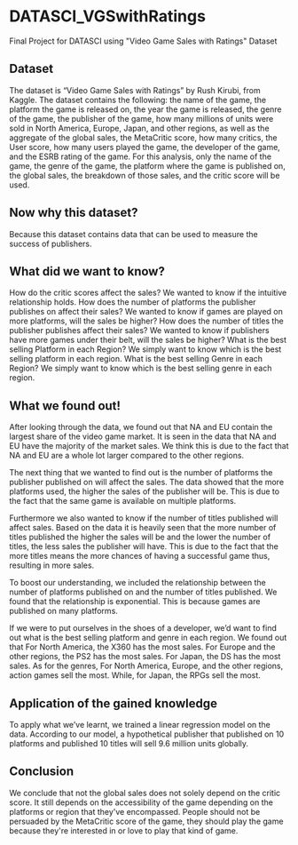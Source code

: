 # DATASCI_VGSwithRatings
Final Project for DATASCI using "Video Game Sales with Ratings" Dataset

## Dataset
The dataset is “Video Game Sales with Ratings” by Rush Kirubi, from Kaggle. The dataset contains the following: the name of the game, the platform the game is released on, the year the game is released, the genre of the game, the publisher of the game, how many millions of units were sold in North America, Europe, Japan, and other regions, as well as the aggregate of the global sales, the MetaCritic score, how many critics, the User score, how many users played the game, the developer of the game, and the ESRB rating of the game. For this analysis, only the name of the game, the genre of the game, the platform where the game is published on, the global sales, the breakdown of those sales, and the critic score will be used.

## Now why this dataset? 
Because this dataset contains data that can be used to measure the success of publishers. 

## What did we want to know? 
How do the critic scores affect the sales?
We wanted to know if the intuitive relationship holds.
How does the number of platforms the publisher publishes on affect their sales?
We wanted to know if games are played on more platforms, will the sales be higher?
How does the number of titles the publisher publishes affect their sales?
We wanted to know if publishers have more games under their belt, will the sales be higher?
What is the best selling Platform in each Region?
We simply want to know which is the best selling platform in each region.
What is the best selling Genre in each Region?
We simply want to know which is the best selling genre in each region.

## What we found out!
After looking through the data, we found out that NA and EU contain the largest share of the video game market. It is seen in the data that NA and EU have the majority of the market sales. We think this is due to the fact that NA and EU are a whole lot larger compared to the other regions.

The next thing that we wanted to find out is the number of platforms the publisher published on will affect the sales. The data showed that the more platforms used, the higher the sales of the publisher will be. This is due to the fact that the same game is available on multiple platforms.

Furthermore we also wanted to know if the number of titles published will affect sales. Based on the data it is heavily seen that the more number of titles published the higher the sales will be and the lower the number of titles, the less sales the publisher will have. This is due to the fact that the more titles means the more chances of having a successful game thus, resulting in more sales.

To boost our understanding, we included the relationship between the number of platforms published on and the number of titles published. We found that the relationship is exponential. This is because games are published on many platforms.

If we were to put ourselves in the shoes of a developer, we’d want to find out what is the best selling platform and genre in each region. We found out that For North America, the X360 has the most sales. For Europe and the other regions, the PS2 has the most sales. For Japan, the DS has the most sales. As for the genres, For North America, Europe, and the other regions, action games sell the most. While, for Japan, the RPGs sell the most.

## Application of the gained knowledge
To apply what we’ve learnt, we trained a linear regression model on the data. According to our model, a hypothetical publisher that published on 10 platforms and published 10 titles will sell 9.6 million units globally.

## Conclusion
We conclude that not the global sales does not solely depend on the critic score. It still depends on the accessibility of the game depending on the platforms or region that they've encompassed. People should not be persuaded by the MetaCritic score of the game, they should play the game because they're interested in or love to play that kind of game.
